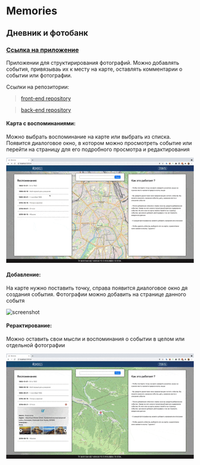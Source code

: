 # Memories

## Дневник и фотобанк

### [Ссылка на приложение](https://shellipov.github.io/memories_front)

Приложении для структирирования фотографий. Можно добавлять события, привязываь их к месту на карте, оставлять комментарии о событии или фотографии.



Ссылки на репозитории:

>[front-end repository](https://github.com/shellipov/memories_front) 


>[back-end repository](https://github.com/shellipov/memories_back)

#### Карта с воспоминаниями:
  Можно выбрать воспоминание на карте или выбрать из списка.
  Появится диалоговое окно, в котором можно просмотреть событие или перейти на страницу для его подробного просмотра и редактирования

![screenshot](readme-assets/screen_1.gif)

#### Добавление:

  На карте нужно поставить точку, справа появится диалоговое окно дя создания события.
  Фотографии можно добавить на странице данного событя

![screenshot](readme-assets/screen_2.gif)

#### Рерактирование:

  Можно оставить свои мысли и воспоминания о событии в целом или отдельной фотографии

![screenshot](readme-assets/screen_3.gif)


